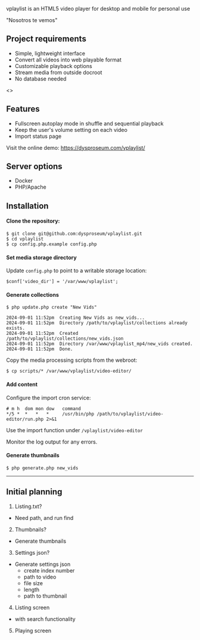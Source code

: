 vplaylist is an HTML5 video player for desktop and mobile for personal use

"Nosotros te vemos"

## Project requirements
- Simple, lightweight interface
- Convert all videos into web playable format
- Customizable playback options
- Stream media from outside docroot
- No database needed

<<Screenshots>>

## Features

* Fullscreen autoplay mode in shuffle and sequential playback
* Keep the user's volume setting on each video
* Import status page

Visit the online demo: https://dysproseum.com/vplaylist/

## Server options
- Docker
- PHP/Apache

## Installation

#### Clone the repository:

````
$ git clone git@github.com:dysproseum/vplaylist.git
$ cd vplaylist
$ cp config.php.example config.php
````

#### Set media storage directory

Update `config.php` to point to a writable storage location:

````
$conf['video_dir'] = '/var/www/vplaylist';
````


#### Generate collections

````
$ php update.php create "New Vids"

2024-09-01 11:52pm  Creating New Vids as new_vids...
2024-09-01 11:52pm  Directory /path/to/vplaylist/collections already exists.
2024-09-01 11:52pm  Created /path/to/vplaylist/collections/new_vids.json
2024-09-01 11:52pm  Directory /var/www/vplaylist_mp4/new_vids created.
2024-09-01 11:52pm  Done.
````

Copy the media processing scripts from the webroot:

````
$ cp scripts/* /var/www/vplaylist/video-editor/
````

#### Add content

Configure the import cron service:

````
# m h  dom mon dow   command
*/5 *  *   *   *     /usr/bin/php /path/to/vplaylist/video-editor/run.php 2>&1
````

Use the import function under `/vplaylist/video-editor`

Monitor the log output for any errors.

#### Generate thumbnails

````
$ php generate.php new_vids
````

---

## Initial planning

1. Listing.txt?
- Need path, and run find

2. Thumbnails?
- Generate thumbnails

3. Settings json?

- Generate settings json
  - create index number
  - path to video
  - file size
  - length
  - path to thumbnail

4. Listing screen
- with search functionality
5. Playing screen
